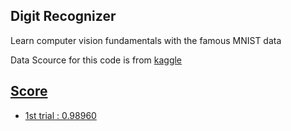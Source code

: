 ## Digit Recognizer
Learn computer vision fundamentals with the famous MNIST data

Data Scource for this code is from <a href="https://www.kaggle.com/c/digit-recognizer/data"> kaggle 

## Score
- 1st trial : 0.98960

